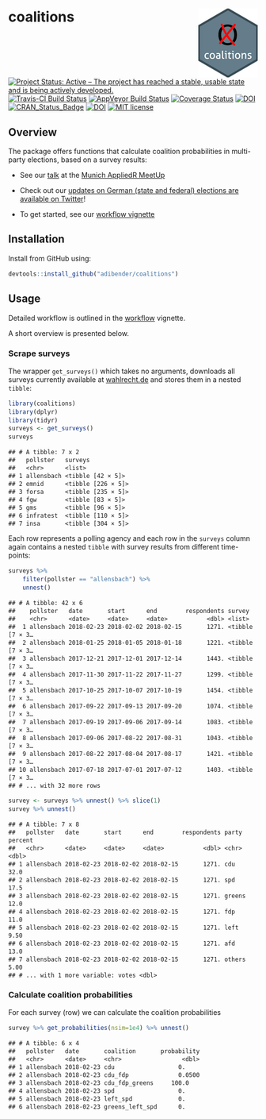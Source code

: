 
# coalitions <img src="man/figures/logo.png" align="right" />

[![Project Status: Active – The project has reached a stable, usable
state and is being actively
developed.](https://www.repostatus.org/badges/latest/active.svg)](https://www.repostatus.org/#active)
[![Travis-CI Build
Status](https://travis-ci.org/adibender/coalitions.svg?branch=master)](https://travis-ci.org/adibender/coalitions)
[![AppVeyor Build
Status](https://ci.appveyor.com/api/projects/status/github/adibender/coalitions?branch=master&svg=true)](https://ci.appveyor.com/project/adibender/coalitions)
[![Coverage
Status](https://codecov.io/github/adibender/coalitions/master.svg)](https://codecov.io/github/adibender/coalitions?branch=master)
[![DOI](http://joss.theoj.org/papers/10.21105/joss.00606/status.svg)](https://doi.org/10.21105/joss.00606)
[![CRAN\_Status\_Badge](https://www.r-pkg.org/badges/version/coalitions)](https://cran.r-project.org/package=coalitions)
[![DOI](https://zenodo.org/badge/DOI/10.5281/zenodo.1172594.svg)](https://doi.org/10.5281/zenodo.1172594)
[![MIT
license](https://img.shields.io/badge/license-MIT-brightgreen.svg)](https://opensource.org/licenses/MIT)

## Overview

The package offers functions that calculate coalition probabilities in
multi-party elections, based on a survey results:

  - See our [talk](https://adibender.netlify.com/talk/appliedr-meetup/)
    at the [Munich AppliedR
    MeetUp](https://www.meetup.com/de-DE/Applied-R-Munich/)

  - Check out our [updates on German (state and federal) elections are
    available on Twitter](https://twitter.com/KOALA_LMU)\!

  - To get started, see our [workflow
    vignette](https://adibender.github.io/coalitions/articles/workflow.html)

## Installation

Install from GitHub using:

``` r
devtools::install_github("adibender/coalitions")
```

## Usage

Detailed workflow is outlined in the
[workflow](https://adibender.github.io/coalitions/articles/workflow.html)
vignette.

A short overview is presented below.

### Scrape surveys

The wrapper `get_surveys()` which takes no arguments, downloads all
surveys currently available at
[wahlrecht.de](https://www.wahlrecht.de/umfragen) and stores them in a
nested `tibble`:

``` r
library(coalitions)
library(dplyr)
library(tidyr)
surveys <- get_surveys()
surveys
```

    ## # A tibble: 7 x 2
    ##   pollster   surveys           
    ##   <chr>      <list>            
    ## 1 allensbach <tibble [42 × 5]> 
    ## 2 emnid      <tibble [226 × 5]>
    ## 3 forsa      <tibble [235 × 5]>
    ## 4 fgw        <tibble [83 × 5]> 
    ## 5 gms        <tibble [96 × 5]> 
    ## 6 infratest  <tibble [110 × 5]>
    ## 7 insa       <tibble [304 × 5]>

Each row represents a polling agency and each row in the `surveys`
column again contains a nested `tibble` with survey results from
different time-points:

``` r
surveys %>%
    filter(pollster == "allensbach") %>%
    unnest()
```

    ## # A tibble: 42 x 6
    ##    pollster   date       start      end        respondents survey         
    ##    <chr>      <date>     <date>     <date>           <dbl> <list>         
    ##  1 allensbach 2018-02-23 2018-02-02 2018-02-15       1271. <tibble [7 × 3…
    ##  2 allensbach 2018-01-25 2018-01-05 2018-01-18       1221. <tibble [7 × 3…
    ##  3 allensbach 2017-12-21 2017-12-01 2017-12-14       1443. <tibble [7 × 3…
    ##  4 allensbach 2017-11-30 2017-11-22 2017-11-27       1299. <tibble [7 × 3…
    ##  5 allensbach 2017-10-25 2017-10-07 2017-10-19       1454. <tibble [7 × 3…
    ##  6 allensbach 2017-09-22 2017-09-13 2017-09-20       1074. <tibble [7 × 3…
    ##  7 allensbach 2017-09-19 2017-09-06 2017-09-14       1083. <tibble [7 × 3…
    ##  8 allensbach 2017-09-06 2017-08-22 2017-08-31       1043. <tibble [7 × 3…
    ##  9 allensbach 2017-08-22 2017-08-04 2017-08-17       1421. <tibble [7 × 3…
    ## 10 allensbach 2017-07-18 2017-07-01 2017-07-12       1403. <tibble [7 × 3…
    ## # ... with 32 more rows

``` r
survey <- surveys %>% unnest() %>% slice(1)
survey %>% unnest()
```

    ## # A tibble: 7 x 8
    ##   pollster   date       start      end        respondents party  percent
    ##   <chr>      <date>     <date>     <date>           <dbl> <chr>    <dbl>
    ## 1 allensbach 2018-02-23 2018-02-02 2018-02-15       1271. cdu      32.0 
    ## 2 allensbach 2018-02-23 2018-02-02 2018-02-15       1271. spd      17.5 
    ## 3 allensbach 2018-02-23 2018-02-02 2018-02-15       1271. greens   12.0 
    ## 4 allensbach 2018-02-23 2018-02-02 2018-02-15       1271. fdp      11.0 
    ## 5 allensbach 2018-02-23 2018-02-02 2018-02-15       1271. left      9.50
    ## 6 allensbach 2018-02-23 2018-02-02 2018-02-15       1271. afd      13.0 
    ## 7 allensbach 2018-02-23 2018-02-02 2018-02-15       1271. others    5.00
    ## # ... with 1 more variable: votes <dbl>

### Calculate coalition probabilities

For each survey (row) we can calculate the coalition probabilities

``` r
survey %>% get_probabilities(nsim=1e4) %>% unnest()
```

    ## # A tibble: 6 x 4
    ##   pollster   date       coalition       probability
    ##   <chr>      <date>     <chr>                 <dbl>
    ## 1 allensbach 2018-02-23 cdu                  0.    
    ## 2 allensbach 2018-02-23 cdu_fdp              0.0500
    ## 3 allensbach 2018-02-23 cdu_fdp_greens     100.0   
    ## 4 allensbach 2018-02-23 spd                  0.    
    ## 5 allensbach 2018-02-23 left_spd             0.    
    ## 6 allensbach 2018-02-23 greens_left_spd      0.
